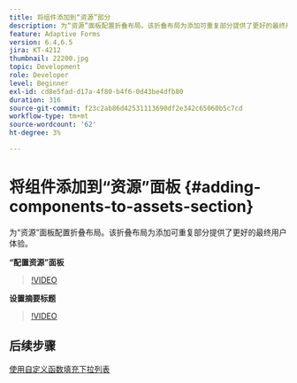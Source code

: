 ```yaml
---
title: 将组件添加到“资源”部分
description: 为“资源”面板配置折叠布局。该折叠布局为添加可重复部分提供了更好的最终用户体验。
feature: Adaptive Forms
version: 6.4,6.5
jira: KT-4212
thumbnail: 22200.jpg
topic: Development
role: Developer
level: Beginner
exl-id: cd8e5fad-d17a-4f80-b4f6-0d43be4dfb80
duration: 316
source-git-commit: f23c2ab86d42531113690df2e342c65060b5c7cd
workflow-type: tm+mt
source-wordcount: '62'
ht-degree: 3%

---
```


# 将组件添加到“资源”面板 {#adding-components-to-assets-section}

为“资源”面板配置折叠布局。该折叠布局为添加可重复部分提供了更好的最终用户体验。

**“配置资源”面板**

>[!VIDEO](https://video.tv.adobe.com/v/22200?quality=12&learn=on)

**设置摘要标题**
>[!VIDEO](https://video.tv.adobe.com/v/28387?quality=12&learn=on)

## 后续步骤

[使用自定义函数填充下拉列表](./using-custom-functions-and-code-editor.md)

